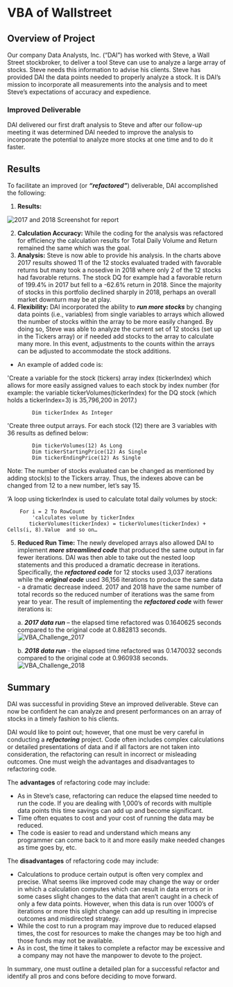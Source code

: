 # VBA of Wallstreet
## Overview of Project
Our company Data Analysts, Inc. (“DAI”) has worked with Steve, a Wall Street stockbroker, to deliver a tool Steve can use to analyze a large array of stocks.  Steve needs this information to advise his clients.  Steve has provided DAI the data points needed to properly analyze a stock.  It is DAI’s mission to incorporate all measurements into the analysis and to meet Steve’s expectations of accuracy and expedience.

### Improved Deliverable
DAI delivered our first draft analysis to Steve and after our follow-up meeting it was determined DAI needed to improve the analysis to incorporate the potential to analyze more stocks at one time and to do it faster.
	 
## Results
To facilitate an improved (or ***“refactored”***) deliverable, DAI accomplished the following:
1.	**Results:**

![2017 and 2018 Screenshot for report](https://user-images.githubusercontent.com/35401581/130656419-7a9e1f11-9894-48f1-9c97-54cfb0378a34.png)
	
2.	**Calculation Accuracy:**  While the coding for the analysis was refactored for efficiency the calculation results for Total Daily Volume and Return remained the same which was the goal.
3.	**Analysis:**  Steve is now able to provide his analysis.  In the charts above 2017 results showed 11 of the 12 stocks evaluated traded with favorable returns but many took a nosedive in 2018 where only 2 of the 12 stocks had favorable returns.  The stock DQ for example had a favorable return of 199.4% in 2017 but fell to a -62.6% return in 2018.  Since the majority of stocks in this portfolio declined sharply in 2018, perhaps an overall market downturn may be at play.   
4.	**Flexibility:**  DAI incorporated the ability to ***run more stocks*** by changing data points (i.e., variables) from single variables to arrays which allowed the number of stocks within the array to be more easily changed.  By doing so, Steve was able to analyze the current set of 12 stocks (set up in the Tickers array) or if needed add stocks to the array to calculate many more.  In this event, adjustments to the counts within the arrays can be adjusted to accommodate the stock additions.  

- An example of added code is:

'Create a variable for the stock (tickers) array index (tickerIndex) which allows for more easily assigned values to each stock by index number (for example:  the variable tickerVolumes(tickerIndex) for the DQ stock (which holds a tickerIndex=3) is 35,796,200 in 2017.)

            Dim tickerIndex As Integer
            
'Create three output arrays.  For each stock (12) there are 3 variables with 36 results as defined below: 

            Dim tickerVolumes(12) As Long
            Dim tickerStartingPrice(12) As Single
            Dim tickerEndingPrice(12) As Single

Note:  The number of stocks evaluated can be changed as mentioned by adding stock(s) to the Tickers array.  Thus, the indexes above can be changed from 12 to a new number, let’s say 15.  

‘A loop using tickerIndex is used to calculate total daily volumes by stock:  

		For i = 2 To RowCount
            'calculates volume by tickerIndex
	       tickerVolumes(tickerIndex) = tickerVolumes(tickerIndex) + Cells(i, 8).Value  and so on…

5.	**Reduced Run Time:**  The newly developed arrays also allowed DAI to implement ***more streamlined code*** that produced the same output in far fewer iterations.  DAI was then able to take out the nested loop statements and this produced a dramatic decrease in iterations.  Specifically, the ***refactored code*** for 12 stocks used 3,037 iterations while the ***original code*** used 36,156 iterations to produce the same data - a dramatic decrease indeed.  2017 and 2018 have the same number of total records so the reduced number of iterations was the same from year to year.  The result of implementing the ***refactored code*** with fewer iterations is:

	a.	***2017 data run*** – the elapsed time refactored was 0.1640625 seconds compared to the original code at 0.882813 seconds.
	![VBA_Challenge_2017](https://user-images.githubusercontent.com/35401581/130657754-66ef3a2b-2f65-4ff6-8f17-3dcf42546d3b.png)

	b.	***2018 data run*** - the elapsed time refactored was 0.1470032 seconds compared to the original code at 0.960938 seconds.
	![VBA_Challenge_2018](https://user-images.githubusercontent.com/35401581/130657787-476217f2-d585-4468-902f-02bbe24af040.png)

## Summary
DAI was successful in providing Steve an improved deliverable.  Steve can now be confident he can analyze and present performances on an array of stocks in a timely fashion to his clients.

DAI would like to point out; however, that one must be very careful in conducting a ***refactoring*** project.  Code often includes complex calculations or detailed presentations of data and if all factors are not taken into consideration, the refactoring can result in incorrect or misleading outcomes.  One must weigh the advantages and disadvantages to refactoring code.

The **advantages** of refactoring code may include:

-  As in Steve’s case, refactoring can reduce the elapsed time needed to run the code.  If you are dealing with 1,000’s of records with multiple data points this time savings can add up and become significant.
-	Time often equates to cost and your cost of running the data may be reduced.
-	The code is easier to read and understand which means any programmer can come back to it and more easily make needed changes as time goes by, etc.

The **disadvantages** of refactoring code may include:

-	Calculations to produce certain output is often very complex and precise.  What seems like improved code may change the way or order in which a calculation computes which can result in data errors or in some cases slight changes to the data that aren’t caught in a check of only a few data points.  However, when this data is run over 1000’s of iterations or more this slight change can add up resulting in imprecise outcomes and misdirected strategy.
-	While the cost to run a program may improve due to reduced elapsed times, the cost for resources to make the changes may be too high and those funds may not be available.
-	As in cost, the time it takes to complete a refactor may be excessive and a company may not have the manpower to devote to the project.

In summary, one must outline a detailed plan for a successful refactor and identify all pros and cons before deciding to move forward.
	


